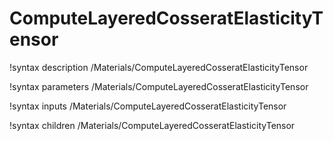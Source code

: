 <!-- MOOSE Documentation Stub: Remove this when content is added. -->

# ComputeLayeredCosseratElasticityTensor
!syntax description /Materials/ComputeLayeredCosseratElasticityTensor

!syntax parameters /Materials/ComputeLayeredCosseratElasticityTensor

!syntax inputs /Materials/ComputeLayeredCosseratElasticityTensor

!syntax children /Materials/ComputeLayeredCosseratElasticityTensor

